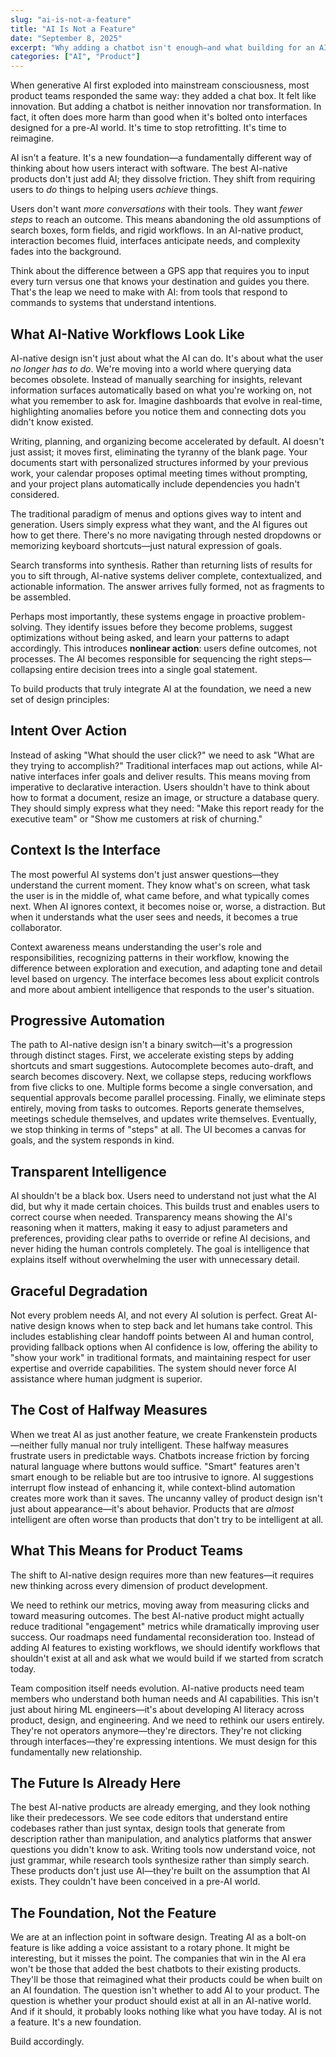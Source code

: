```yaml
---
slug: "ai-is-not-a-feature"
title: "AI Is Not a Feature"
date: "September 8, 2025"
excerpt: "Why adding a chatbot isn't enough—and what building for an AI-native future really means."
categories: ["AI", "Product"]
---
```


When generative AI first exploded into mainstream consciousness, most product teams responded the same way: they added a chat box. It felt like innovation. But adding a chatbot is neither innovation nor transformation. In fact, it often does more harm than good when it's bolted onto interfaces designed for a pre-AI world. It's time to stop retrofitting. It's time to reimagine.

AI isn't a feature. It's a new foundation—a fundamentally different way of thinking about how users interact with software. The best AI-native products don't just add AI; they dissolve friction. They shift from requiring users to *do* things to helping users *achieve* things.

Users don't want *more conversations* with their tools. They want *fewer steps* to reach an outcome. This means abandoning the old assumptions of search boxes, form fields, and rigid workflows. In an AI-native product, interaction becomes fluid, interfaces anticipate needs, and complexity fades into the background.

Think about the difference between a GPS app that requires you to input every turn versus one that knows your destination and guides you there. That's the leap we need to make with AI: from tools that respond to commands to systems that understand intentions.

## What AI-Native Workflows Look Like

AI-native design isn't just about what the AI can do. It's about what the user *no longer has to do*. We're moving into a world where querying data becomes obsolete. Instead of manually searching for insights, relevant information surfaces automatically based on what you're working on, not what you remember to ask for. Imagine dashboards that evolve in real-time, highlighting anomalies before you notice them and connecting dots you didn't know existed.

Writing, planning, and organizing become accelerated by default. AI doesn't just assist; it moves first, eliminating the tyranny of the blank page. Your documents start with personalized structures informed by your previous work, your calendar proposes optimal meeting times without prompting, and your project plans automatically include dependencies you hadn't considered.

The traditional paradigm of menus and options gives way to intent and generation. Users simply express what they want, and the AI figures out how to get there. There's no more navigating through nested dropdowns or memorizing keyboard shortcuts—just natural expression of goals.

Search transforms into synthesis. Rather than returning lists of results for you to sift through, AI-native systems deliver complete, contextualized, and actionable information. The answer arrives fully formed, not as fragments to be assembled.

Perhaps most importantly, these systems engage in proactive problem-solving. They identify issues before they become problems, suggest optimizations without being asked, and learn your patterns to adapt accordingly. This introduces **nonlinear action**: users define outcomes, not processes. The AI becomes responsible for sequencing the right steps—collapsing entire decision trees into a single goal statement.

To build products that truly integrate AI at the foundation, we need a new set of design principles:

## Intent Over Action

Instead of asking "What should the user click?" we need to ask "What are they trying to accomplish?" Traditional interfaces map out actions, while AI-native interfaces infer goals and deliver results. This means moving from imperative to declarative interaction. Users shouldn't have to think about how to format a document, resize an image, or structure a database query. They should simply express what they need: "Make this report ready for the executive team" or "Show me customers at risk of churning."

## Context Is the Interface

The most powerful AI systems don't just answer questions—they understand the current moment. They know what's on screen, what task the user is in the middle of, what came before, and what typically comes next. When AI ignores context, it becomes noise or, worse, a distraction. But when it understands what the user sees and needs, it becomes a true collaborator.

Context awareness means understanding the user's role and responsibilities, recognizing patterns in their workflow, knowing the difference between exploration and execution, and adapting tone and detail level based on urgency. The interface becomes less about explicit controls and more about ambient intelligence that responds to the user's situation.

## Progressive Automation

The path to AI-native design isn't a binary switch—it's a progression through distinct stages. First, we accelerate existing steps by adding shortcuts and smart suggestions. Autocomplete becomes auto-draft, and search becomes discovery. Next, we collapse steps, reducing workflows from five clicks to one. Multiple forms become a single conversation, and sequential approvals become parallel processing. Finally, we eliminate steps entirely, moving from tasks to outcomes. Reports generate themselves, meetings schedule themselves, and updates write themselves. Eventually, we stop thinking in terms of "steps" at all. The UI becomes a canvas for goals, and the system responds in kind.

## Transparent Intelligence

AI shouldn't be a black box. Users need to understand not just what the AI did, but why it made certain choices. This builds trust and enables users to correct course when needed. Transparency means showing the AI's reasoning when it matters, making it easy to adjust parameters and preferences, providing clear paths to override or refine AI decisions, and never hiding the human controls completely. The goal is intelligence that explains itself without overwhelming the user with unnecessary detail.

## Graceful Degradation

Not every problem needs AI, and not every AI solution is perfect. Great AI-native design knows when to step back and let humans take control. This includes establishing clear handoff points between AI and human control, providing fallback options when AI confidence is low, offering the ability to "show your work" in traditional formats, and maintaining respect for user expertise and override capabilities. The system should never force AI assistance where human judgment is superior.

## The Cost of Halfway Measures

When we treat AI as just another feature, we create Frankenstein products—neither fully manual nor truly intelligent. These halfway measures frustrate users in predictable ways. Chatbots increase friction by forcing natural language where buttons would suffice. "Smart" features aren't smart enough to be reliable but are too intrusive to ignore. AI suggestions interrupt flow instead of enhancing it, while context-blind automation creates more work than it saves. The uncanny valley of product design isn't just about appearance—it's about behavior. Products that are *almost* intelligent are often worse than products that don't try to be intelligent at all.

## What This Means for Product Teams

The shift to AI-native design requires more than new features—it requires new thinking across every dimension of product development.

We need to rethink our metrics, moving away from measuring clicks and toward measuring outcomes. The best AI-native product might actually reduce traditional "engagement" metrics while dramatically improving user success. Our roadmaps need fundamental reconsideration too. Instead of adding AI features to existing workflows, we should identify workflows that shouldn't exist at all and ask what we would build if we started from scratch today.

Team composition itself needs evolution. AI-native products need team members who understand both human needs and AI capabilities. This isn't just about hiring ML engineers—it's about developing AI literacy across product, design, and engineering. And we need to rethink our users entirely. They're not operators anymore—they're directors. They're not clicking through interfaces—they're expressing intentions. We must design for this fundamentally new relationship.

## The Future Is Already Here

The best AI-native products are already emerging, and they look nothing like their predecessors. We see code editors that understand entire codebases rather than just syntax, design tools that generate from description rather than manipulation, and analytics platforms that answer questions you didn't know to ask. Writing tools now understand voice, not just grammar, while research tools synthesize rather than simply search. These products don't just use AI—they're built on the assumption that AI exists. They couldn't have been conceived in a pre-AI world.

## The Foundation, Not the Feature

We are at an inflection point in software design. Treating AI as a bolt-on feature is like adding a voice assistant to a rotary phone. It might be interesting, but it misses the point. The companies that win in the AI era won't be those that added the best chatbots to their existing products. They'll be those that reimagined what their products could be when built on an AI foundation. The question isn't whether to add AI to your product. The question is whether your product should exist at all in an AI-native world. And if it should, it probably looks nothing like what you have today. AI is not a feature. It's a new foundation.

Build accordingly.